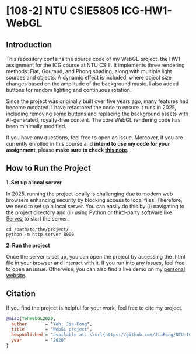 # [108-2] NTU CSIE5805 ICG-HW1-WebGL

## Introduction
This repository contains the source code of my WebGL project, the HW1 assignment for the ICG course at NTU CSIE. It implements three rendering methods: Flat, Gouraud, and Phong shading, along with multiple light sources and objects. A dynamic effect is included, where object size changes based on the amplitude of the background music. I also added buttons for random lighting and continuous rotation.

Since the project was originally built over five years ago, many features had become outdated. I have refactored the code to ensure it runs in 2025, including removing some buttons and replacing the background assets with AI-generated, royalty-free content. The core WebGL rendering code has been minimally modified.

If you have any questions, feel free to open an issue. Moreover, if you are currently enrolled in this course and **intend to use my code for your assignment**, please **make sure to check [this note](#)**.


## How to Run the Project

**1. Set up a local server**

In 2025, running the project locally is challenging due to modern web browsers enhancing security by blocking access to local files. Therefore, we need to set up a local server. You can easily do this by (i) navigating to the project directory and (ii) using Python or third-party software like [Servez](https://greggman.github.io/servez/) to start the server:

```
cd /path/to/the/project/
python -m http.server 8000
```

**2. Run the project**

Once the server is set up, you can open the project by accessing the .html file in your browser and interact with it. If you run into any issues, feel free to open an issue. Otherwise, you can also find a live demo on my [personal website](https://www.cmlab.csie.ntu.edu.tw/~jiafongyeh/projects/webGL/).

## Citation

If you find the project is helpful for your work, feel free to cite my project.
```bibtex
@misc{YehWebGL2020,
  author       = "Yeh, Jia-Fong",
  title        = "WebGL project",
  howpublished = "available at: \\url{https://github.com/JiaFong/NTU-ICG-HW1-WebGL}",
  year         = "2020"
}

